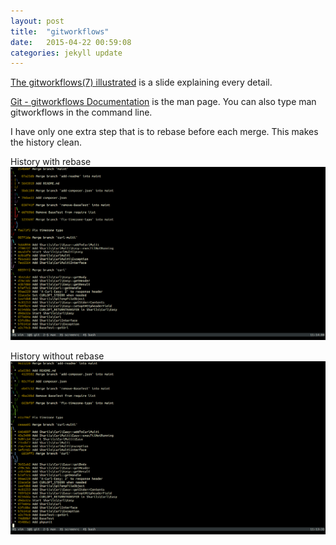 ```yaml
---
layout: post
title:  "gitworkflows"
date:   2015-04-22 00:59:08
categories: jekyll update
---
```


[The gitworkflows(7)
illustrated](http://www.slideshare.net/ktateish/the-gitworkflows7-illustrated) is a
slide explaining every detail.

[Git - gitworkflows Documentation](http://git-scm.com/docs/gitworkflows) is the
man page. You can also type man gitworkflows in the command line.

I have only one extra step that is to rebase before each merge. This makes the
history clean.

History with rebase
[![History with rebase](/cdn/2015-04-22-gitworkflows/history-with-rebase.png)](/cdn/2015-04-22-gitworkflows/history-with-rebase.png)

History without rebase
[![History without rebase](/cdn/2015-04-22-gitworkflows/history-without-rebase.png)](/cdn/2015-04-22-gitworkflows/history-without-rebase.png)
